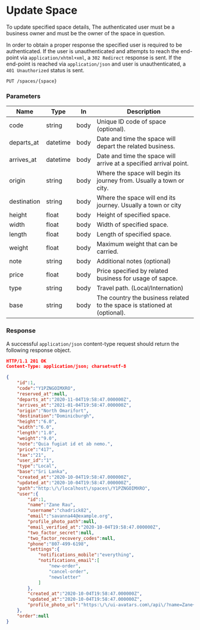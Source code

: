# Update Space

To update specified space details, The authenticated user  must be a business owner and must be the owner of the space in question.

In order to obtain a proper response the specified user is required to be authenticated. If the user is unauthenticated and attempts to reach the end-point via `application/xhtml+xml`, a `302 Redirect` response is sent. If the end-point is reached via `application/json` and user is unauthenticated, a `401 Unauthorized` status is sent.

```http
PUT /spaces/{space}
```

### Parameters

| Name        | Type     | In    | Description                         |
| ------------| -------- | ----- | ----------------------------------- |
| code        | string   | body  | Unique ID code of space (optional).  |
| departs_at  | datetime | body  | Date and time the space will depart the related business. |
| arrives_at  | datetime | body  | Date and time the space will arrive at a specified arrival point.  |
| origin      | string   | body  | Where the space will begin its journey from. Usually a town or city.  |
| destination | string   | body  | Where the space will end its journey. Usually a town or city  |
| height      | float    | body  | Height of specified space.  |
| width       | float    | body  | Width of specified space. |
| length      | float    | body  | Length of specified space.  |
| weight      | float    | body  | Maximum weight that can be carried. |
| note        | string   | body  | Additional notes (optional)  |
| price       | float    | body  | Price specified by related business for usage of sapce. |
| type        | string   | body  | Travel path. (Local/Internation) |
| base        | string   | body  | The country the business related to the space is stationed at (optional). |



### Response

A successful `application/json` content-type request should return the following response object.

```json
HTTP/1.1 201 OK
Content-Type: application/json; charset=utf-8

{
    "id":1,
    "code":"Y1PZNGOIMXRO",
    "reserved_at":null,
    "departs_at":"2020-11-04T19:58:47.000000Z",
    "arrives_at":"2021-01-04T19:58:47.000000Z",
    "origin":"North Omarifort",
    "destination":"Dominicburgh",
    "height":"6.0",
    "width":"6.0",
    "length":"1.0",
    "weight":"9.0",
    "note":"Quia fugiat id et ab nemo.",
    "price":"417",
    "tax":"21",
    "user_id":"1",
    "type":"Local",
    "base":"Sri Lanka",
    "created_at":"2020-10-04T19:58:47.000000Z",
    "updated_at":"2020-10-04T19:58:47.000000Z",
    "path":"http:\/\/localhost\/spaces\/Y1PZNGOIMXRO",
    "user":{
        "id":1,
        "name":"Zane Rau",
        "username":"chadrick82",
        "email":"savanna44@example.org",
        "profile_photo_path":null,
        "email_verified_at":"2020-10-04T19:58:47.000000Z",
        "two_factor_secret":null,
        "two_factor_recovery_codes":null,
        "phone":"807-499-6198",
        "settings":{
            "notifications_mobile":"everything",
            "notifications_email":[
                "new-order",
                "cancel-order",
                "newsletter"
            ]
        },
        "created_at":"2020-10-04T19:58:47.000000Z",
        "updated_at":"2020-10-04T19:58:47.000000Z",
        "profile_photo_url":"https:\/\/ui-avatars.com\/api\/?name=Zane+Rau&color=7F9CF5&background=EBF4FF"
    },
    "order":null
}
```
